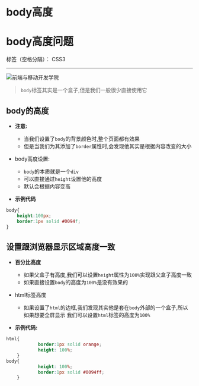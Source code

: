 # body高度

# body高度问题

标签（空格分隔）： CSS3

---


![前端与移动开发学院][1]

>`body`标签其实是一个盒子,但是我们一般很少直接使用它


## body的高度

* **注意:**
    * 当我们设置了`body`的背景颜色时,整个页面都有效果
    * 但是当我们为其添加了`border`属性时,会发现他其实是根据内容改变的大小


* body高度设置:
    * `body`的本质就是一个`div`
    * 可以直接通过`height`设置他的高度
    * 默认会根据内容变高

* **示例代码**

```CSS
body{
    height:100px;
    border:1px solid #0094f;
}
```


## 设置跟浏览器显示区域高度一致

* **百分比高度**
    * 如果父盒子有高度,我们可以设置`height`属性为`100%`实现跟父盒子高度一致
    * 如果直接设置`body`的高度为`100%`是没有效果的

* html标签高度
    * 如果设置了`html`的边框,我们发现其实他是套在`body`外部的一个盒子,所以如果想要全屏显示 我们可以设置`html`标签的高度为`100%`

* **示例代码:**


```css
html{
			border:1px solid orange;
			height: 100%;
	}
body{
			height: 100%;
			border:1px solid #0094ff;
    }
```

[1]: http://static.zybuluo.com/antumuFish/xfnngpb23mze67n7y3y9ir3l/desk.jpg





